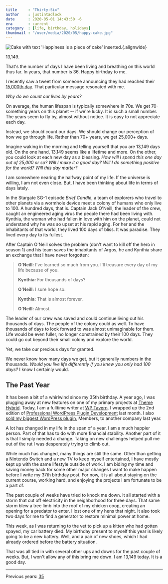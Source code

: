 ```yaml
---
title     : "Thirty-Six"
author    : justintadlock
date      : 2020-05-01 14:43:50 -6
era       : current
category  : [life, birthday, holidays]
thumbnail : "/user/media/2020/05/happy-cake.jpg"
---
```


![Cake with text 'Happiness is a piece of cake' inserted.](http://justintadlock.com/user/media/2020/05/happy-cake.jpg){.alignwide}

13,149.

That's the number of days I have been living and breathing on this world thus far.  In years, that number is 36.  Happy birthday to me.

I recently saw a tweet from someone announcing they had reached their [15,000th day](https://twitter.com/divydovy/status/1247436692686069761).  That particular message resonated with me.

_Why do we count our lives by years?_

On average, the human lifespan is typically somewhere in 70s.  We get 70-something years on this planet -- if we're lucky.  It is such a small number.  The years seem to fly by, almost without notice.  It is easy to not appreciate each day.

Instead, we should count our days.  We should change our perception of how we go through life.  Rather than 70+ years, we get 25,000+ days.

Imagine waking in the morning and telling yourself that you are 13,149 days old.  On the one hand, 13,149 seems like a lifetime and more.  On the other, you could look at each new day as a blessing.  _How will I spend this one day out of 25,000 or so?  Will I make it a good day?  Will I do something positive for the world?  Will this day matter?_

I am somewhere nearing the halfway point of my life.  If the universe is willing, I am not even close.  But, I have been thinking about life in terms of days lately.

In the Stargate SG-1 episode _Brief Candle_, a team of explorers who travel to other planets via a wormhole device meet a colony of humans who only live to 100.  A hundred days, that is.  Captain Jack O'Neill, the leader of the crew, caught an engineered aging virus the people there had been living with.  Kynthia, the woman who had fallen in love with him on the planet, could not understand why he was so upset at his rapid aging.  For her and the inhabitants of that world, they lived 100 days of bliss.  It was paradise.   They lived every day to its fullest.

After Captain O'Neill solves the problem (don't want to kill off the hero in season 1) and his team saves the inhabitants of Argos, he and Kynthia share an exchange that I have never forgotten:

> **O'Neill:** I've learned so much from you. I'll treasure every day of my life because of you.
>
> **Kynthia:** For thousands of days?
>
> **O'Neill:** I sure hope so.
>
> **Kynthia:** That is almost forever.
>
> **O'Neill:** Almost.

The leader of our crew was saved and could continue living out his thousands of days.  The people of the colony could as well.  To have thousands of days to look forward to was almost unimaginable for them.  Life would be even fuller, no longer constrained by their 100 days.  They could go out beyond their small colony and explore the world.

Yet, we take our precious days for granted.

We never know how many days we get, but it generally numbers in the thousands.  _Would you live life differently if you knew you only had 100 days?_  I know I certainly would.

## The Past Year

It has been a bit of a whirlwind since my 35th birthday.  A year ago, I was plugging away at new features on one of my primary projects at [Theme Hybrid](https://themehybrid.com).  Today, I am a fulltime writer at [WP Tavern](https://wptavern.com).  I wrapped up the 2nd edition of [Professional WordPress Plugin Development](http://justintadlock.com/plugindevbook) last month.  I also [sold my biggest WordPress plugin](https://themehybrid.com/weblog/the-members-plugin-has-a-new-home), Members, to another company last year.

A lot has changed in my life in the span of a year.  I am a much happier person.  Part of that has to do with more financial stability.  Another part of it is that I simply needed a change.  Taking on new challenges helped pull me out of the rut I was desperately trying to climb out.

While much has changed, many things are still the same.  Other than getting a Nintendo Switch and a new TV to keep myself entertained, I have mostly kept up with the same lifestyle outside of work.  I am biding my time and saving money back for some other major changes I want to make happen before I write my 37th birthday post.  For now, it is all about staying on the current course, working hard, and enjoying the projects I am fortunate to be a part of.

The past couple of weeks have tried to knock me down.  It all started with a storm that cut off electricity in the neighborhood for three days.  That same storm blew a tree limb into the roof of my chicken coop, creating an opening for a predator to enter.  I lost one of my hens that night.  It also took two days for me to find a generator to restore minimal power at home.

This week, as I was returning to the vet to pick up a kitten who had gotten spayed, my car battery died.  My birthday present to myself this year is likely going to be a new battery.  Well, and a pair of new shoes, which I had already ordered before the battery situation.

That was all tied in with several other ups and downs for the past couple of weeks.  But, I won't allow any of this bring me down.  I am 13,149 today.  It is a good day.

---

Previous years: [35](http://justintadlock.com/archives/2019/05/01/thirty-five)
